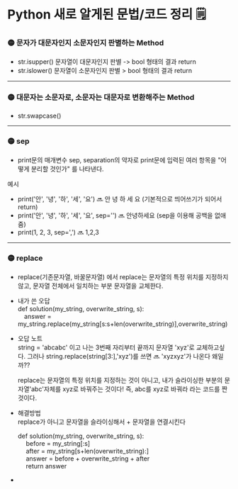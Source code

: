 # Python 새로 알게된 문법/코드 정리 🗒️

### 🟡 문자가 대문자인지 소문자인지 판별하는 Method
- str.isupper() 문자열이 대문자인지 판별 -> bool 형태의 결과 return
- str.islower() 문자열이 소문자인지 판별 > bool 형태의 결과 return  

---

### 🟡 대문자는 소문자로, 소문자는 대문자로 변환해주는 Method
- str.swapcase()

---

### 🟡 sep
- print문의 매개변수 sep, separation의 약자로 print문에 입력된 여러 항목을 "어떻게 분리할 것인가" 를 나타낸다.

예시
- print('안', '녕', '하', '세', '요') 🔜 안 녕 하 세 요 (기본적으로 띄어쓰기가 되어서 return)
- print('안', '녕', '하', '세', '요', sep='') 🔜 안녕하세요 (sep을 이용해 공백을 없애줌)
- print(1, 2, 3, sep=',') 🔜 1,2,3

---

### 🟡 replace
- replace(기존문자열, 바꿀문자열) 에서 replace는 문자열의 특정 위치를 지정하지 않고, 문자열 전체에서 일치하는 부분 문자열을 교체한다.

- 내가 쓴 오답  
  def solution(my_string, overwrite_string, s):  
       answer = my_string.replace(my_string[s:s+len(overwrite_string)],overwrite_string)   

- 오답 노트  
  string = 'abcabc' 이고 나는 3번째 자리부터 끝까지 문자열 'xyz'로 교체하고싶다.
  그러나 string.replace(string[3:],'xyz')를 쓰면 🔜 'xyzxyz'가 나온다 왜일까??

  replace는 문자열의 특정 위치를 지정하는 것이 아니고, 내가 슬라이싱한 부분의 문자열'abc'자체를 xyz로 바꿔주는 것이다!
  즉, abc를 xyz로 바꿔라 라는 코드를 짠것이다.

- 해결방법  
  replace가 아니고 문자열을 슬라이싱해서 +  문자열을 연결시킨다
  
  def solution(my_string, overwrite_string, s):  
     before = my_string[:s]  
     after = my_string[s+len(overwrite_string):]  
     answer = before + overwrite_string + after  
     return answer
- 

